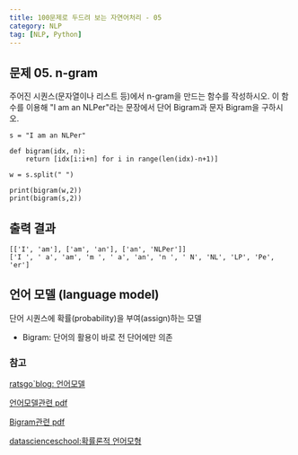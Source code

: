 ```yaml
---
title: 100문제로 두드려 보는 자연어처리 - 05
category: NLP
tag: [NLP, Python]
---
```


## 문제 05. n-gram
주어진 시퀀스(문자열이나 리스트 등)에서 n-gram을 만드는 함수를 작성하시오. 
이 함수를 이용해 "I am an NLPer"라는 문장에서 단어 Bigram과 문자 Bigram을 구하시오. 

~~~
s = "I am an NLPer"

def bigram(idx, n):
    return [idx[i:i+n] for i in range(len(idx)-n+1)]

w = s.split(" ")

print(bigram(w,2))
print(bigram(s,2))
~~~

## 출력 결과
~~~
[['I', 'am'], ['am', 'an'], ['an', 'NLPer']]
['I ', ' a', 'am', 'm ', ' a', 'an', 'n ', ' N', 'NL', 'LP', 'Pe', 'er']
~~~


## 언어 모델 (language model)
단어 시퀀스에 확률(probability)을 부여(assign)하는 모델 
- Bigram: 단어의 활용이 바로 전 단어에만 의존





### 참고 

[ratsgo`blog: 언어모델](https://ratsgo.github.io/from%20frequency%20to%20semantics/2017/09/16/LM/)

[언어모델관련 pdf](https://pdfs.semanticscholar.org/7958/db0c6d4ee4453e133f6479cb05bb88f9c37c.pdf)

[Bigram관련 pdf](https://www.slideshare.net/hunglq/lecture-6-56160116)

[datascienceschool:확률론적 언어모형](https://datascienceschool.net/view-notebook/a0c848e1e2d343d685e6077c35c4203b/)
